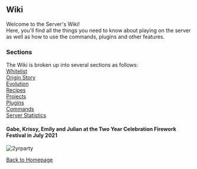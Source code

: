 

<link rel="stylesheet" href="assets/css/light-darkmode.css">

## **Wiki**  

Welcome to the Server's Wiki!  
Here, you'll find all the things you need to know about playing on the server as well as how to use the commands, plugins and other features.  

### Sections  

The Wiki is broken up into several sections as follows:  
[Whitelist](/MinecraftServer/whitelist)  
[Origin Story](/MinecraftServer/wiki/origin-story)  
[Evolution](/MinecraftServer/wiki/evolution)  
[Recipes](/MinecraftServer/wiki/recipes)  
[Projects](/MinecraftServer/wiki/projects)  
[Plugins](/MinecraftServer/wiki/plugins)  
[Commands](/MinecraftServer/wiki/commands)  
[Server Statistics](/MinecraftServer/wiki/stats)  

#### Gabe, Krissy, Emily and Julian at the Two Year Celebration Firework Festival in July 2021
![2yrparty](/MinecraftServer/assets/images/projectimages/2-year-anniversary-party.png)


[Back to Homepage](/MinecraftServer)
